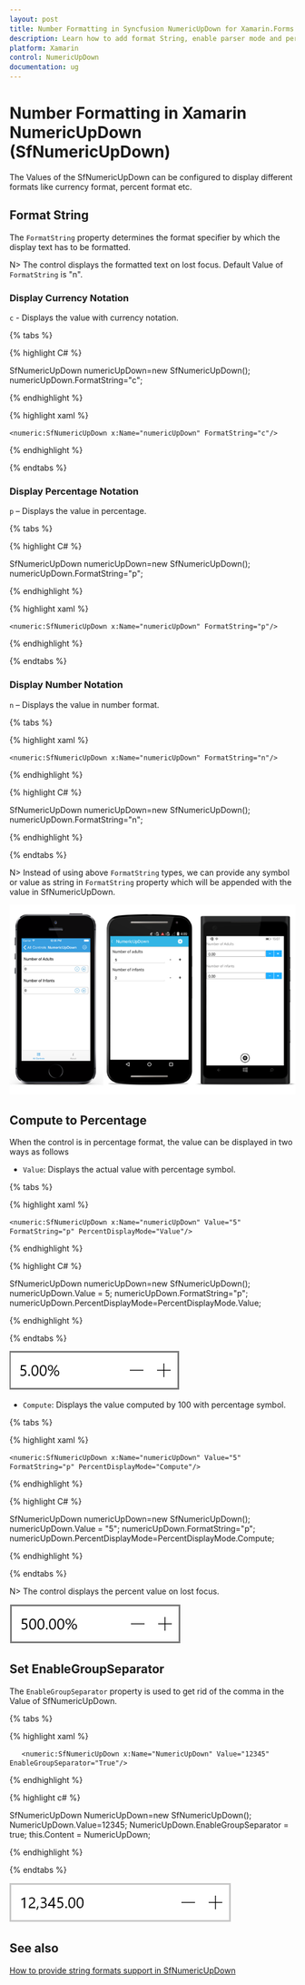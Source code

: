 ```yaml
---
layout: post
title: Number Formatting in Syncfusion NumericUpDown for Xamarin.Forms
description: Learn how to add format String, enable parser mode and percent display mode for NumericUpDown control.
platform: Xamarin
control: NumericUpDown
documentation: ug
---
```

# Number Formatting in Xamarin NumericUpDown (SfNumericUpDown)

The Values of the SfNumericUpDown can be configured to display different formats like currency format, percent format etc. 

## Format String

The `FormatString` property determines the format specifier by which the display text has to be formatted. 

N> The control displays the formatted text on lost focus. Default Value of `FormatString` is "n". 

### Display Currency Notation

`c` - Displays the value with currency notation.

{% tabs %}
	
{% highlight C# %}

SfNumericUpDown numericUpDown=new SfNumericUpDown();
numericUpDown.FormatString="c";
	 
{% endhighlight %}

{% highlight xaml %}

	<numeric:SfNumericUpDown x:Name="numericUpDown" FormatString="c"/>
	
{% endhighlight %}

{% endtabs %}

### Display Percentage Notation

`p` – Displays the value in percentage.
	
{% tabs %}	
	
{% highlight C# %}

SfNumericUpDown numericUpDown=new SfNumericUpDown();
numericUpDown.FormatString="p";
	 
{% endhighlight %}

{% highlight xaml %}

	<numeric:SfNumericUpDown x:Name="numericUpDown" FormatString="p"/>
	
{% endhighlight %}

{% endtabs %}

### Display Number Notation

`n` – Displays the value in number format.
	
{% tabs %}	

{% highlight xaml %}

	<numeric:SfNumericUpDown x:Name="numericUpDown" FormatString="n"/>
	
{% endhighlight %}

{% highlight C# %}
	
SfNumericUpDown numericUpDown=new SfNumericUpDown();
numericUpDown.FormatString="n";
	 
{% endhighlight %}

{% endtabs %}

N> Instead of using above `FormatString` types, we can provide any symbol or value as string in `FormatString` property which will be appended with the value in SfNumericUpDown.

![Display the value with number notation](images/format.png)

## Compute to Percentage

When the control is in percentage format, the value can be displayed in two ways as follows

* `Value`: Displays the actual value with percentage symbol.

{% tabs %}

{% highlight xaml %}

	<numeric:SfNumericUpDown x:Name="numericUpDown" Value="5" FormatString="p" PercentDisplayMode="Value"/>
	
{% endhighlight %}

{% highlight C# %}

SfNumericUpDown numericUpDown=new SfNumericUpDown();
numericUpDown.Value = 5;
numericUpDown.FormatString="p";
numericUpDown.PercentDisplayMode=PercentDisplayMode.Value;

{% endhighlight %}

{% endtabs %}

![Display the value with PercentageDisplayMode as Compute](images/PercentDisplayMode_Value.png)

* `Compute`: Displays the value computed by 100 with percentage symbol.

{% tabs %}

{% highlight xaml %}

	<numeric:SfNumericUpDown x:Name="numericUpDown" Value="5" FormatString="p" PercentDisplayMode="Compute"/>
	
{% endhighlight %}

{% highlight C# %}

SfNumericUpDown numericUpDown=new SfNumericUpDown();
numericUpDown.Value = "5";
numericUpDown.FormatString="p";
numericUpDown.PercentDisplayMode=PercentDisplayMode.Compute;

{% endhighlight %}

{% endtabs %}

N> The control displays the percent value on lost focus. 

![Display the value with PercentageDisplayMode as Compute](images/PercentDisplayMode_Compute.png)

## Set EnableGroupSeparator 

The `EnableGroupSeparator` property is used to get rid of the comma in the Value of SfNumericUpDown.

{% tabs %}

{% highlight xaml %}

	   <numeric:SfNumericUpDown x:Name="NumericUpDown" Value="12345" EnableGroupSeparator="True"/>
	
{% endhighlight %}

{% highlight c# %}
 
SfNumericUpDown NumericUpDown=new SfNumericUpDown();
NumericUpDown.Value=12345;
NumericUpDown.EnableGroupSeparator = true;
this.Content = NumericUpDown;

{% endhighlight %}

{% endtabs %}

![Display the SfNumericUpDown control with EnableGroupSeparator](images/enablegroupseparator.png)

## See also

[How to provide string formats support in SfNumericUpDown](https://www.syncfusion.com/kb/7690/does-sfnumericupdown-supports-other-formats)